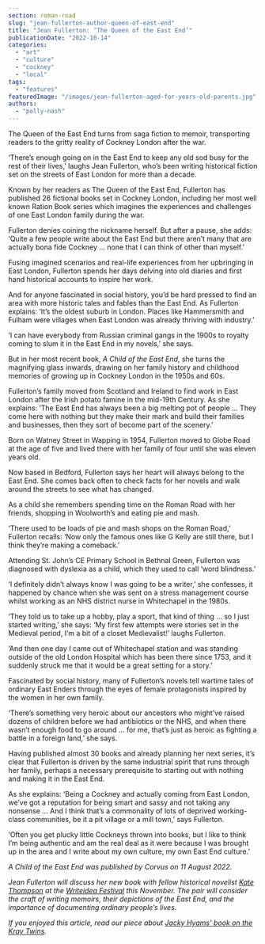 ```yaml
---
section: roman-road
slug: "jean-fullerton-author-queen-of-east-end"
title: "Jean Fullerton: ‘The Queen of the East End’"
publicationDate: "2022-10-14"
categories: 
  - "art"
  - "culture"
  - "cockney"
  - "local"
tags: 
  - "features"
featuredImage: "/images/jean-fullerton-aged-for-years-old-parents.jpg"
authors: 
  - "polly-nash"
---
```


The Queen of the East End turns from saga fiction to memoir, transporting readers to the gritty reality of Cockney London after the war.

‘There’s enough going on in the East End to keep any old sod busy for the rest of their lives,’ laughs Jean Fullerton, who’s been writing historical fiction set on the streets of East London for more than a decade. 

Known by her readers as The Queen of the East End, Fullerton has published 26 fictional books set in Cockney London, including her most well known Ration Book series which imagines the experiences and challenges of one East London family during the war.  

Fullerton denies coining the nickname herself. But after a pause, she adds: ‘Quite a few people write about the East End but there aren’t many that are actually bona fide Cockney … none that I can think of other than myself.’ 

Fusing imagined scenarios and real-life experiences from her upbringing in East London, Fullerton spends her days delving into old diaries and first hand historical accounts to inspire her work. 

And for anyone fascinated in social history, you’d be hard pressed to find an area with more historic tales and fables than the East End. As Fullerton explains: ‘It’s the oldest suburb in London. Places like Hammersmith and Fulham were villages when East London was already thriving with industry.’ 

‘I can have everybody from Russian criminal gangs in the 1900s to royalty coming to slum it in the East End in my novels,’ she says. 

But in her most recent book, _A Child of the East End_, she turns the magnifying glass inwards, drawing on her family history and childhood memories of growing up in Cockney London in the 1950s and 60s. 

Fullerton’s family moved from Scotland and Ireland to find work in East London after the Irish potato famine in the mid-19th Century. As she explains: ‘The East End has always been a big melting pot of people … They come here with nothing but they make their mark and build their families and businesses, then they sort of become part of the scenery.’ 

Born on Watney Street in Wapping in 1954, Fullerton moved to Globe Road at the age of five and lived there with her family of four until she was eleven years old.

Now based in Bedford, Fullerton says her heart will always belong to the East End. She comes back often to check facts for her novels and walk around the streets to see what has changed. 

As a child she remembers spending time on the Roman Road with her friends, shopping in Woolworth’s and eating pie and mash. 

‘There used to be loads of pie and mash shops on the Roman Road,’ Fullerton recalls: ‘Now only the famous ones like G Kelly are still there, but I think they’re making a comeback.’

Attending St. John’s CE Primary School in Bethnal Green, Fullerton was diagnosed with dyslexia as a child, which they used to call ‘word blindness.’

‘I definitely didn’t always know I was going to be a writer,’ she confesses, it happened by chance when she was sent on a stress management course whilst working as an NHS district nurse in Whitechapel in the 1980s.

‘They told us to take up a hobby, play a sport, that kind of thing … so I just started writing,’ she says: ‘My first few attempts were stories set in the Medieval period, I’m a bit of a closet Medievalist!’ laughs Fullerton.  

‘And then one day I came out of Whitechapel station and was standing outside of the old London Hospital which has been there since 1753, and it suddenly struck me that it would be a great setting for a story.’

Fascinated by social history, many of Fullerton’s novels tell wartime tales of ordinary East Enders through the eyes of female protagonists inspired by the women in her own family. 

‘There’s something very heroic about our ancestors who might’ve raised dozens of children before we had antibiotics or the NHS, and when there wasn’t enough food to go around … for me, that’s just as heroic as fighting a battle in a foreign land,’ she says.  

Having published almost 30 books and already planning her next series, it’s clear that Fullerton is driven by the same industrial spirit that runs through her family, perhaps a necessary prerequisite to starting out with nothing and making it in the East End. 

As she explains: ‘Being a Cockney and actually coming from East London, we’ve got a reputation for being smart and sassy and not taking any nonsense … And I think that’s a commonality of lots of deprived working-class communities, be it a pit village or a mill town,’ says Fullerton. 

‘Often you get plucky little Cockneys thrown into books, but I like to think I’m being authentic and am the real deal as it were because I was brought up in the area and I write about my own culture, my own East End culture.’  

_A Child of the East End was published by Corvus on 11 August 2022._ 

_Jean Fullerton will discuss her new book with fellow historical novelist_ [_Kate Thompson_](https://bethnalgreenlondon.co.uk/kate-thompson-interview/) _at the_ [_Writeidea Festival_](https://romanroadlondon.com/events/writeidea-festival-2022-bethnal-green-library/) _this November. The pair will consider the craft of writing memoirs, their depictions of the East End, and the importance of documenting ordinary people’s lives._ 

_If you enjoyed this article, read our piece about_ [_Jacky Hyams’ book on the Kray Twins_](https://romanroadlondon.com/vicious-elegant-bastards-jacky-hyams/)_._ 


